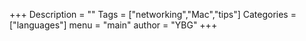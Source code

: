 +++
Description = ""
Tags = ["networking","Mac","tips"]
Categories = ["languages"]
menu = "main"
author = "YBG"
+++
